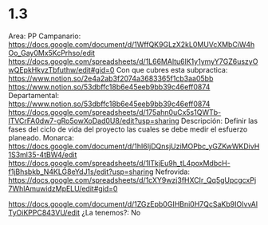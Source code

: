 # 1.3

Area: PP
Campanario: https://docs.google.com/document/d/1WffQK9GLzX2kL0MUVcXMbCiW4hOo_Gay0Mx5KcPrhso/edit
https://docs.google.com/spreadsheets/d/1L66MAltu6lK1y1ymyY7GZ6uszyOwQEpkHkyzTbfuthw/edit#gid=0
Con que cubres esta subpractica: https://www.notion.so/2e4a2ab3f2074a3683365f1cb3aa05bb https://www.notion.so/53dbffc18b6e45eeb9bb39c46eff0874 
Departamental: https://www.notion.so/53dbffc18b6e45eeb9bb39c46eff0874 
https://docs.google.com/spreadsheets/d/175ahn0uCx5s1QWTb-lTVCrFA0dw7-gRo5owXoDad0U8/edit?usp=sharing
Descripción: Definir las fases del ciclo de vida del proyecto las cuales se debe medir el esfuerzo planeado.
Monarca: https://docs.google.com/document/d/1hI6IjDQnsjUziMOPbc_yGZKwWKDivH1S3ml35-4tBW4/edit
https://docs.google.com/spreadsheets/d/1lTkjEu9h_tL4poxMdbcH-f1jBhsbkb_N4KLG8eYdJ1s/edit?usp=sharing
Nefrovida: https://docs.google.com/spreadsheets/d/1cXY9wzj3fHXCIr_Qq5gUpcgcxPj7WhlAmuwidzMpELU/edit#gid=0

https://docs.google.com/document/d/1ZGzEpb0GIHBni0H7QcSaKb9IOIvvAlTyOiKPPC843VU/edit
¿La tenemos?: No
